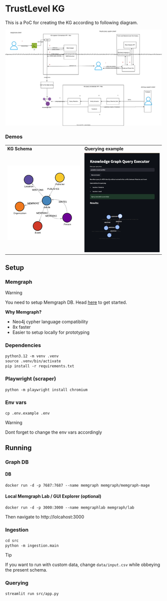 
# TrustLevel KG 

This is a PoC for creating the KG according to following diagram.

![KG System Architecture](/kg/assets/diagram.drawio.svg)


### Demos


|     |     |
| --- | --- |
| **KG Schema** | **Querying example** | 
| ![KG Schema](/kg/assets/kg_schema.png) | ![Querying Example](/kg/assets/querying_example.png) |




## Setup

### Memgraph
> [!WARNING]  
> You need to setup Memgraph DB. Head [here](https://memgraph.com/docs/getting-started) to get started. 

**Why Memgraph?**
- Neo4j cypher language compatibility
- 8x faster
- Easier to setup locally for prototyping


### Dependencies
```
python3.12 -m venv .venv
source .venv/bin/activate
pip install -r requirements.txt
``` 

### Playwright (scraper)
```
python -m playwright install chromium
```

### Env vars
```
cp .env.example .env
```
> [!WARNING]  
> Dont forget to change the env vars accordingly


## Running

### Graph DB

#### DB
```
docker run -d -p 7687:7687 --name memgraph memgraph/memgraph-mage
```

#### Local Memgraph Lab / GUI Explorer (optional)
```
docker run -d -p 3000:3000 --name memgraphlab memgraph/lab
```

Then navigate to http://lolcahost:3000


### Ingestion
```
cd src
python -m ingestion.main
```
 
> [!TIP]  
> If you want to run with custom data, change `data/input.csv` while obbeying the present schema.



### Querying

```
streamlit run src/app.py
```